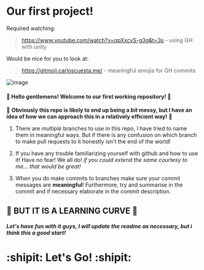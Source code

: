 # Our first project!

Required watching:
  > https://www.youtube.com/watch?v=qpXxcvS-g3g&t=3s - using GH with unity
  
Would be nice for you to look at:
  > https://gitmoji.carloscuesta.me/ - meaningful emojis for GH commits

![image](https://user-images.githubusercontent.com/56073739/93709224-7ea78380-fb34-11ea-9ccf-31be8481e471.png)

#### :tada: Hello gentlemens! Welcome to our first working repository! :tada:

:construction: **Obviously this repo is likely to end up being a _bit_ messy, but I have an idea of how we can approach this in a relatively efficient way!** :construction:

1. There are _multiple_ branches to use in this repo, I have tried to name them in meaningful ways. But if there is any confusion on which branch to make pull requests to it honestly isn't the end of the world!

2. If you have any trouble familiarizing yourself with github and how to use it! Have no fear! We all do! _if you could extend the same courtesy to me... that would be great!_

3. When you do make commits to branches make sure your commit messages are __meaningful__! Furthermore, try and summarise in the commit and if necessary elaborate in the commit description.

## :wrench: BUT IT IS A LEARNING CURVE :wrench:
##### Let's have fun with it guys, I will update the readme as necessary, but i think this a good start!

# :shipit: Let's Go! :shipit:
